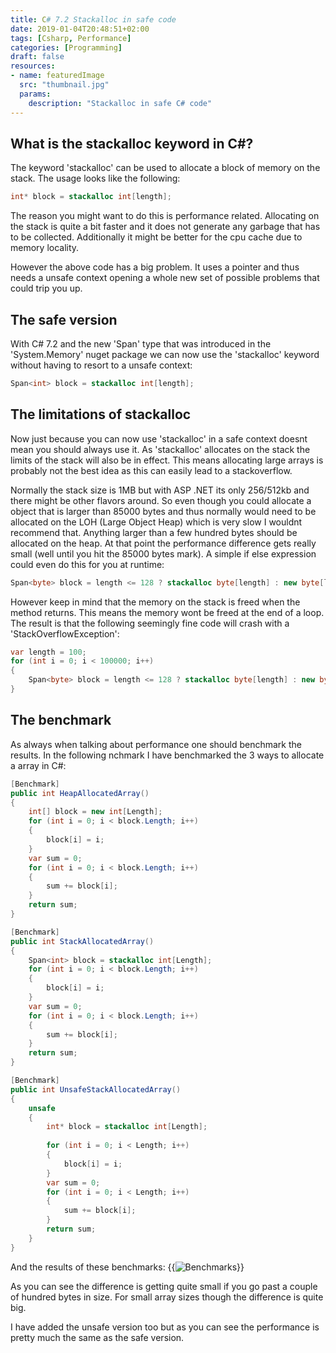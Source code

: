 ```yaml
---
title: C# 7.2 Stackalloc in safe code
date: 2019-01-04T20:48:51+02:00
tags: [Csharp, Performance]
categories: [Programming]
draft: false
resources:
- name: featuredImage
  src: "thumbnail.jpg"
  params:
    description: "Stackalloc in safe C# code"
---
```


## What is the stackalloc keyword in C#?
The keyword 'stackalloc' can be used to allocate a block of memory on the stack. The usage looks like the following:
```cs
int* block = stackalloc int[length];
```
The reason you might want to do this is performance related. Allocating on the stack is quite a bit faster and it does not generate any garbage that has to be collected. Additionally it might be better for the cpu cache due to memory locality.

However the above code has a big problem. It uses a pointer and thus needs a unsafe context opening a whole new set of possible problems that could trip you up.

## The safe version
With C# 7.2 and the new 'Span<T>' type that was introduced in the 'System.Memory' nuget package we can now use the 'stackalloc' keyword without having to resort to a unsafe context:
```cs
Span<int> block = stackalloc int[length];
```

## The limitations of stackalloc
Now just because you can now use 'stackalloc' in a safe context doesnt mean you should always use it. As 'stackalloc' allocates on the stack the limits of the stack will also be in effect. This means allocating large arrays is probably not the best idea as this can easily lead to a stackoverflow. 

Normally the stack size is 1MB but with ASP .NET its only 256/512kb and there might be other flavors around. So even though you could allocate a object that is larger than 85000 bytes and thus normally would need to be allocated on the LOH (Large Object Heap) which is very slow I wouldnt recommend that. Anything larger than a few hundred bytes should be allocated on the heap. At that point the performance difference gets really small (well until you hit the 85000 bytes mark). A simple if else expression could even do this for you at runtime:
```cs
Span<byte> block = length <= 128 ? stackalloc byte[length] : new byte[length];
```

However keep in mind that the memory on the stack is freed when the method returns. This means the memory wont be freed at the end of a loop. The result is that the following seemingly fine code will crash with a 'StackOverflowException':
```cs
var length = 100;
for (int i = 0; i < 100000; i++)
{
    Span<byte> block = length <= 128 ? stackalloc byte[length] : new byte[length];
}
```

## The benchmark
As always when talking about performance one should benchmark the results. In the following nchmark I have benchmarked the 3 ways to allocate a array in C#:
```cs
[Benchmark]
public int HeapAllocatedArray()
{
	int[] block = new int[Length];
	for (int i = 0; i < block.Length; i++)
	{
		block[i] = i;
	}
	var sum = 0;
	for (int i = 0; i < block.Length; i++)
	{
		sum += block[i];
	}
	return sum;
}

[Benchmark]
public int StackAllocatedArray()
{
	Span<int> block = stackalloc int[Length];
	for (int i = 0; i < block.Length; i++)
	{
		block[i] = i;
	}
	var sum = 0;
	for (int i = 0; i < block.Length; i++)
	{
		sum += block[i];
	}
	return sum;
}

[Benchmark]
public int UnsafeStackAllocatedArray()
{
	unsafe
	{
		int* block = stackalloc int[Length];
		
		for (int i = 0; i < Length; i++)
		{
			block[i] = i;
		}
		var sum = 0;
		for (int i = 0; i < Length; i++)
		{
			sum += block[i];
		}
		return sum;
	}
}
```
And the results of these benchmarks:
{{<image src="Benchmark.png" alt="Benchmarks" >}}

As you can see the difference is getting quite small if you go past a couple of hundred bytes in size. For small array sizes though the difference is quite big.

I have added the unsafe version too but as you can see the performance is pretty much the same as the safe version.